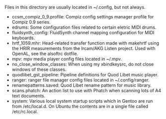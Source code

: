 Files in this directory are usually located in ~/.config, but not always.

* ccsm_compiz_0_9.profile: Compiz config settings manager profile for Compiz 0.9 series.
* edrums: Some configuration files related to certain eletric MIDI drums.
* fluidsynth_config: FluidSynth channel mapping configuration for MIDI keyboards.
* hrtf_1059.mhr: Head-related transfer function made with makehrtf using the HRIR measurements from the Ircam/AKG Listen project. Used with OpenAL, see the alsoftrc dotfile.
* mpv: mpv media player config files located in ~/.mpv.
* no_close_window_classes: When using my xbindkeysrc, do not close windows of these classes.
* quodlibet_gst_pipeline: Pipeline definitions for Quod Libet music player.
* ranger: ranger file manager config files located in ~/.config/ranger.
* renamepatterns.saved: Quod Libet rename pattern for music library.
* scans.phatch: An action list to use with Phatch when scanning lots of A4 text documents.
* system: Various local system startup scripts which in Gentoo are run from /etc/local.d. On Ubuntu the contents are in a single file called /etc/rc.local.
